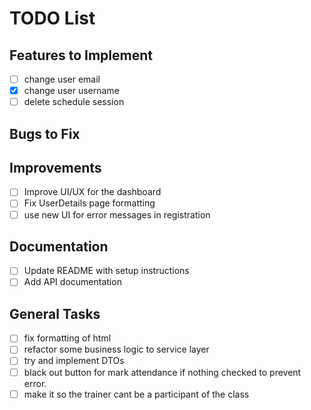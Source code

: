 # TODO List

## Features to Implement
- [ ] change user email
- [x] change user username
- [ ] delete schedule session

## Bugs to Fix


## Improvements
- [ ] Improve UI/UX for the dashboard
- [ ] Fix UserDetails page formatting
- [ ] use new UI for error messages in registration

## Documentation
- [ ] Update README with setup instructions
- [ ] Add API documentation

## General Tasks
- [ ] fix formatting of html
- [ ] refactor some business logic to service layer
- [ ] try and implement DTOs
- [ ] black out button for mark attendance if nothing checked to prevent error.
- [ ] make it so the trainer cant be a participant of the class